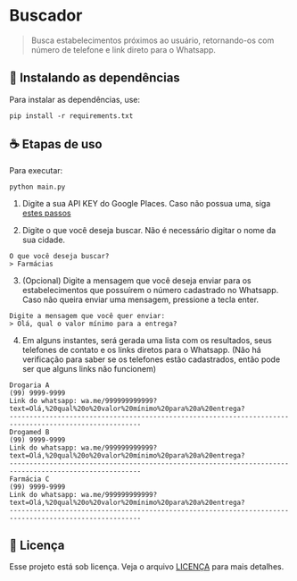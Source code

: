 # Buscador
> Busca estabelecimentos próximos ao usuário, retornando-os com número de telefone e link direto para o Whatsapp.

## 🚀 Instalando as dependências

Para instalar as dependências, use:
```
pip install -r requirements.txt 
```

## ☕ Etapas de uso
Para executar: 
```
python main.py
```

1. Digite a sua API KEY do Google Places. Caso não possua uma, siga <a href="https://www.youtube.com/watch?v=pHhIICVcI6s">estes passos</a>

2. Digite o que você deseja buscar. Não é necessário digitar o nome da sua cidade.

```
O que você deseja buscar?
> Farmácias
```

3. (Opcional) Digite a mensagem que você deseja enviar para os estabelecimentos que possuírem o número cadastrado no Whatsapp. Caso não queira enviar uma mensagem, pressione a tecla enter.
```
Digite a mensagem que você quer enviar:
> Olá, qual o valor mínimo para a entrega?
```
4. Em alguns instantes, será gerada uma lista com os resultados, seus telefones de contato e os links diretos para o Whatsapp. (Não há verificação para saber se os telefones estão cadastrados, então pode ser que alguns links não funcionem)

```
Drogaria A
(99) 9999-9999
Link do whatsapp: wa.me/999999999999?text=Olá,%20qual%20o%20valor%20mínimo%20para%20a%20entrega?
-------------------------------------------------------------------------------------------------------
Drogamed B
(99) 9999-9999
Link do whatsapp: wa.me/999999999999?text=Olá,%20qual%20o%20valor%20mínimo%20para%20a%20entrega?
-------------------------------------------------------------------------------------------------------
Farmácia C
(99) 9999-9999
Link do whatsapp: wa.me/999999999999?text=Olá,%20qual%20o%20valor%20mínimo%20para%20a%20entrega?
-------------------------------------------------------------------------------------------------------
```

## 📝 Licença

Esse projeto está sob licença. Veja o arquivo [LICENÇA](LICENSE.md) para mais detalhes.
